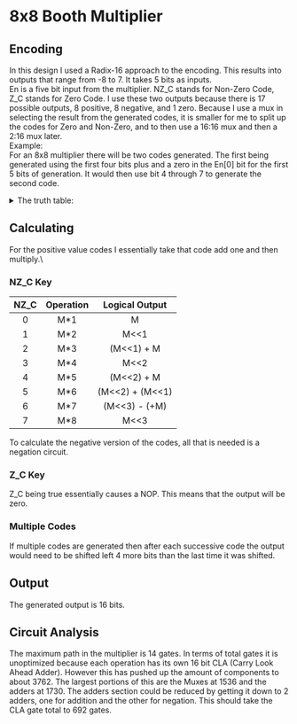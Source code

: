 # 8x8 Booth Multiplier 
## Encoding
In this design I used a Radix-16 approach to the encoding. This results into outputs that range from -8 to 7. It takes 5 bits as inputs.\
En is a five bit input from the multiplier. NZ_C stands for Non-Zero Code, Z_C stands for Zero Code. I use these two outputs because there is 17 possible outputs, 8 positive, 8 negative, and 1 zero. Because I use a mux in selecting the result from the generated codes, it is smaller for me to split up the codes for Zero and Non-Zero, and to then use a 16:16 mux and then a 2:16 mux later.\
Example:\
For an 8x8 multiplier there will be two codes generated. The first being generated using the first four bits plus and a zero in the En[0] bit for the first 5 bits of generation. It would then use bit 4 through 7 to generate the second code.

<details>
<summary> The truth table: </summary>

| En[4] | En[3] | En[2] | En[1] | En[0] | NZ_C  |  Z_C  |
|:-----:|:-----:|:-----:|:-----:|:-----:|:-----:|:-----:|
|   0   |   0   |   0   |   0   |   0   |    0  |   1   |
|   0   |   0   |   0   |   0   |   1   |    0  |   0   |
|   0   |   0   |   0   |   1   |   0   |    0  |   0   |
|   0   |   0   |   0   |   1   |   1   |    1  |   0   |
|   0   |   0   |   1   |   0   |   0   |    1  |   0   |
|   0   |   0   |   1   |   0   |   1   |    2  |   0   |
|   0   |   0   |   1   |   1   |   0   |    2  |   0   |
|   0   |   0   |   1   |   1   |   1   |    3  |   0   |
|   0   |   1   |   0   |   0   |   0   |    3  |   0   |
|   0   |   1   |   0   |   0   |   1   |    4  |   0   |
|   0   |   1   |   0   |   1   |   0   |    4  |   0   |
|   0   |   1   |   0   |   1   |   1   |    5  |   0   |
|   0   |   1   |   1   |   0   |   0   |    5  |   0   |
|   0   |   1   |   1   |   0   |   1   |    6  |   0   |
|   0   |   1   |   1   |   1   |   0   |    6  |   0   |
|   0   |   1   |   1   |   1   |   1   |    7  |   0   |
|   1   |   0   |   0   |   0   |   0   |   -8  |   0   |
|   1   |   0   |   0   |   0   |   1   |   -7  |   0   |
|   1   |   0   |   0   |   1   |   0   |   -7  |   0   |
|   1   |   0   |   0   |   1   |   1   |   -6  |   0   |
|   1   |   0   |   1   |   0   |   0   |   -6  |   0   |
|   1   |   0   |   1   |   0   |   1   |   -5  |   0   |
|   1   |   0   |   1   |   1   |   0   |   -5  |   0   |
|   1   |   0   |   1   |   1   |   1   |   -4  |   0   |
|   1   |   1   |   0   |   0   |   0   |   -4  |   0   |
|   1   |   1   |   0   |   0   |   1   |   -3  |   0   |
|   1   |   1   |   0   |   1   |   0   |   -3  |   0   |
|   1   |   1   |   0   |   1   |   1   |   -2  |   0   |
|   1   |   1   |   1   |   0   |   0   |   -2  |   0   |
|   1   |   1   |   1   |   0   |   1   |   -1  |   0   |
|   1   |   1   |   1   |   1   |   0   |   -1  |   0   |
|   1   |   1   |   1   |   1   |   1   |    0  |   1   |

</details>

## Calculating
For the positive value codes I essentially take that code add one and then multiply.\
### NZ_C Key
|  NZ_C |   Operation  |    Logical Output    |
|:-----:|:------------:|:--------------------:|
|   0   |     M*1      |          M           |
|   1   |     M*2      |        M<<1          |
|   2   |     M*3      |     (M<<1) + M       |
|   3   |     M*4      |        M<<2          |
|   4   |     M*5      |     (M<<2) + M       |
|   5   |     M*6      |    (M<<2) + (M<<1)   |
|   6   |     M*7      |    (M<<3) - (+M)     |
|   7   |     M*8      |        M<<3          |

To calculate the negative version of the codes, all that is needed is a negation circuit.
### Z_C Key
Z_C being true essentially causes a NOP. This means that the output will be zero.
### Multiple Codes
If multiple codes are generated then after each successive code the output would need to be shifted left 4 more bits than the last time it was shifted.

## Output
The generated output is 16 bits.

## Circuit Analysis
The maximum path in the multiplier is 14 gates. In terms of total gates it is unoptimized because each operation has its own 16 bit CLA (Carry Look Ahead Adder). However this has pushed up the amount of components to about 3762. The largest portions of this are the Muxes at 1536 and the adders at 1730. The adders section could be reduced by getting it down to 2 adders, one for addition and the other for negation. This should take the CLA gate total to 692 gates.